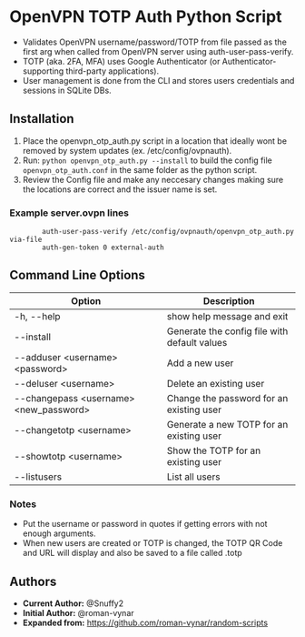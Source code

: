# OpenVPN TOTP Auth Python Script

* Validates OpenVPN username/password/TOTP from file passed as the first arg when called from OpenVPN server using auth-user-pass-verify. 
* TOTP (aka. 2FA, MFA) uses Google Authenticator (or Authenticator-supporting third-party applications).
* User management is done from the CLI and stores users credentials and sessions in SQLite DBs.

## Installation

1. Place the openvpn_otp_auth.py script in a location that ideally wont be removed by system updates (ex. /etc/config/ovpnauth).
2. Run: `python openvpn_otp_auth.py --install` to build the config file `openvpn_otp_auth.conf` in the same folder as the python script.
3. Review the Config file and make any neccesary changes making sure the locations are correct and the issuer name is set.

### Example server.ovpn lines

```
        auth-user-pass-verify /etc/config/ovpnauth/openvpn_otp_auth.py via-file
        auth-gen-token 0 external-auth
```

## Command Line Options

Option | Description |
-- | -- 
-h, --help | show help message and exit
--install | Generate the config file with default values
--adduser \<username\> \<password\> | Add a new user
--deluser \<username\> | Delete an existing user
--changepass \<username\> \<new_password\> | Change the password for an existing user
--changetotp \<username\> | Generate a new TOTP for an existing user
--showtotp \<username\> | Show the TOTP for an existing user
--listusers | List all users

### Notes

* Put the username or password in quotes if getting errors with not enough arguments. 
* When new users are created or TOTP is changed, the TOTP QR Code and URL will display and also be saved to a file called <name>.totp

## Authors

* **Current Author:** @Snuffy2
* **Initial Author:** @roman-vynar
* **Expanded from:** https://github.com/roman-vynar/random-scripts
